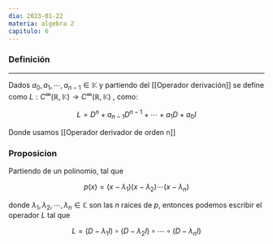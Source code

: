 ```yaml
---
dia: 2023-01-22
materia: algebra 2
capitulo: 6
---
```

### Definición
---
Dados $a_0, a_1, \cdots, a_{n-1} \in \mathbb{K}$ y partiendo del [[Operador derivación]] se define como $L: C^\infty(\mathbb{R}, \mathbb{K}) \to C^\infty(\mathbb{R}, \mathbb{K})$ , como:

$$ L = D^n + a_{n-1} D^{n-1} + \cdots + a_1 D + a_0 I$$

Donde usamos [[Operador derivador de orden n]]

### Proposicion
Partiendo de un polinomio, tal que

$$ p(x) = (x-\lambda_1)(x-\lambda_2)\cdots(x-\lambda_n) $$

donde $\lambda_1, \lambda_2, \cdots, \lambda_n \in \mathbb{C}$ son las $n$ raices de $p$, entonces podemos escribir el operador $L$ tal que 

$$ L = (D-\lambda_1 I) \circ (D-\lambda_2 I) \circ \cdots \circ (D-\lambda_n I)$$